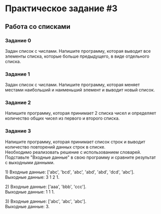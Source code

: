 <h1>Практическое задание #3</h1>
<h2>Работа со списками</h2>
<h3>Задание 0</h3>
<p>Задан список с числами. Напишите программу, которая выводит все элементы списка, которые больше предыдущего, в виде отдельного списка.</p>
<h3>Задание 1</h3>
<p>Задан список с числами. Напишите программу, которая меняет местами наибольший и наименьший элемент и выводит новый список.</p>
<h3>Задание 2</h3>
<p>Напишите программу, которая принимает 2 списка чисел и определяет количество общих чисел из первого и второго списка.</p>
<h3>Задание 3</h3>
<p>Напишите программу, которая принимает список строк и выводит количество повторений данных строк в списке.<br>
Необходимо реализовать решение с использованием словарей.<br>
Подставьте "Входные данные" в свою программу и сравните результат с выходными данными.</p>
<p>1) Входные данные: ['abc', 'bcd', 'abc', 'abd', 'abd', 'dcd', 'abc'].<br>
Выходные данные: 3 1 2 1.</p>
<p>2) Входные данные: ['aaa', 'bbb', 'ccc'].<br>
Выходные данные: 1 1 1.</p>
<p>3) Входные данные: ['abc', 'abc', 'abc'].<br>
Выходные данные: 3.</p>
